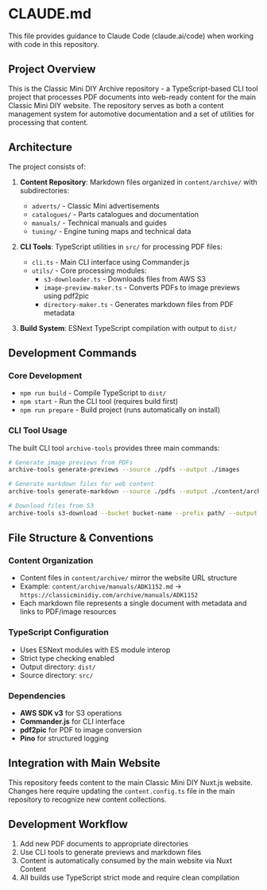 # CLAUDE.md

This file provides guidance to Claude Code (claude.ai/code) when working with code in this repository.

## Project Overview

This is the Classic Mini DIY Archive repository - a TypeScript-based CLI tool project that processes PDF documents into web-ready content for the main Classic Mini DIY website. The repository serves as both a content management system for automotive documentation and a set of utilities for processing that content.

## Architecture

The project consists of:

1. **Content Repository**: Markdown files organized in `content/archive/` with subdirectories:
   - `adverts/` - Classic Mini advertisements
   - `catalogues/` - Parts catalogues and documentation
   - `manuals/` - Technical manuals and guides
   - `tuning/` - Engine tuning maps and technical data

2. **CLI Tools**: TypeScript utilities in `src/` for processing PDF files:
   - `cli.ts` - Main CLI interface using Commander.js
   - `utils/` - Core processing modules:
     - `s3-downloader.ts` - Downloads files from AWS S3
     - `image-preview-maker.ts` - Converts PDFs to image previews using pdf2pic
     - `directory-maker.ts` - Generates markdown files from PDF metadata

3. **Build System**: ESNext TypeScript compilation with output to `dist/`

## Development Commands

### Core Development
- `npm run build` - Compile TypeScript to `dist/`
- `npm start` - Run the CLI tool (requires build first)
- `npm run prepare` - Build project (runs automatically on install)

### CLI Tool Usage
The built CLI tool `archive-tools` provides three main commands:

```bash
# Generate image previews from PDFs
archive-tools generate-previews --source ./pdfs --output ./images

# Generate markdown files for web content
archive-tools generate-markdown --source ./pdfs --output ./content/archive/manuals --aws-location https://bucket.s3.amazonaws.com --prefix mini

# Download files from S3
archive-tools s3-download --bucket bucket-name --prefix path/ --output ./downloads
```

## File Structure & Conventions

### Content Organization
- Content files in `content/archive/` mirror the website URL structure
- Example: `content/archive/manuals/ADK1152.md` → `https://classicminidiy.com/archive/manuals/ADK1152`
- Each markdown file represents a single document with metadata and links to PDF/image resources

### TypeScript Configuration
- Uses ESNext modules with ES module interop
- Strict type checking enabled
- Output directory: `dist/`
- Source directory: `src/`

### Dependencies
- **AWS SDK v3** for S3 operations
- **Commander.js** for CLI interface
- **pdf2pic** for PDF to image conversion
- **Pino** for structured logging

## Integration with Main Website

This repository feeds content to the main Classic Mini DIY Nuxt.js website. Changes here require updating the `content.config.ts` file in the main repository to recognize new content collections.

## Development Workflow

1. Add new PDF documents to appropriate directories
2. Use CLI tools to generate previews and markdown files
3. Content is automatically consumed by the main website via Nuxt Content
4. All builds use TypeScript strict mode and require clean compilation